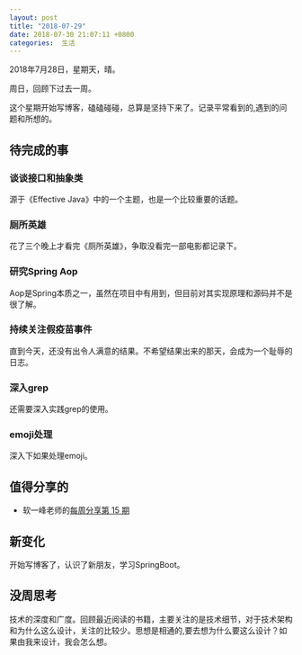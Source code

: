 ```yaml
---
layout: post
title: "2018-07-29"
date: 2018-07-30 21:07:11 +0800
categories:  生活
---
```


2018年7月28日，星期天，晴。

周日，回顾下过去一周。

这个星期开始写博客，磕磕碰碰，总算是坚持下来了。记录平常看到的,遇到的问题和所想的。

## 待完成的事
### 谈谈接口和抽象类
源于《Effective Java》中的一个主题，也是一个比较重要的话题。
### 厕所英雄
花了三个晚上才看完《厕所英雄》，争取没看完一部电影都记录下。
### 研究Spring Aop 
Aop是Spring本质之一，虽然在项目中有用到，但目前对其实现原理和源码并不是很了解。
### 持续关注假疫苗事件
直到今天，还没有出令人满意的结果。不希望结果出来的那天，会成为一个耻辱的日志。
### 深入grep
还需要深入实践grep的使用。
### emoji处理
深入下如果处理emoji。
## 值得分享的
- 软一峰老师的[每周分享第 15 期
](http://www.ruanyifeng.com/blog/2018/07/weekly-issue-15.html)
## 新变化
开始写博客了，认识了新朋友，学习SpringBoot。

## 没周思考
技术的深度和广度。回顾最近阅读的书籍，主要关注的是技术细节，对于技术架构和为什么这么设计，关注的比较少。思想是相通的,要去想为什么要这么设计？如果由我来设计，我会怎么想。